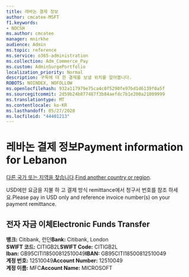 ```yaml
---
title: 레바논 결제 정보
author: cmcatee-MSFT
f1.keywords:
- NOCSH
ms.author: cmcatee
manager: mnirkhe
audience: Admin
ms.topic: reference
ms.service: o365-administration
ms.collection: Adm_Commerce_Pay
ms.custom: AdminSurgePortfolio
localization_priority: Normal
description: 구독에 대 한 결제를 보낼 위치를 알아봅니다.
ROBOTS: NOINDEX, NOFOLLOW
ms.openlocfilehash: 932a117979e75ca4c0f5290fe97bd1d6139f0a5f
ms.sourcegitcommit: 2d59b24b877487f3b84aefdc7b1e200a21009999
ms.translationtype: MT
ms.contentlocale: ko-KR
ms.lasthandoff: 05/27/2020
ms.locfileid: "44401213"
---
```

# <a name="payment-information-for-lebanon"></a><span data-ttu-id="cf1c9-103">레바논 결제 정보</span><span class="sxs-lookup"><span data-stu-id="cf1c9-103">Payment information for Lebanon</span></span>

<span data-ttu-id="cf1c9-104">[다른 국가 또는 지역을 찾습니다](../billing-and-payments/pay-for-your-subscription.md).</span><span class="sxs-lookup"><span data-stu-id="cf1c9-104">[Find another country or region](../billing-and-payments/pay-for-your-subscription.md).</span></span>

<span data-ttu-id="cf1c9-105">USD에만 요금을 지불 하 고 결제 방식 remittance에서 청구서 번호를 참조 하세요.</span><span class="sxs-lookup"><span data-stu-id="cf1c9-105">Please pay in USD only and reference invoice number(s) on your payment remittance.</span></span>

## <a name="electronic-funds-transfer"></a><span data-ttu-id="cf1c9-106">전자 자금 이체</span><span class="sxs-lookup"><span data-stu-id="cf1c9-106">Electronic Funds Transfer</span></span>

<span data-ttu-id="cf1c9-107">**뱅크:** Citibank, 런던</span><span class="sxs-lookup"><span data-stu-id="cf1c9-107">**Bank:** Citibank, London</span></span>  
<span data-ttu-id="cf1c9-108">**SWIFT 코드:** CITIGB2L</span><span class="sxs-lookup"><span data-stu-id="cf1c9-108">**SWIFT Code:** CITIGB2L</span></span>  
<span data-ttu-id="cf1c9-109">**Iban:** GB95CITI18500812510049</span><span class="sxs-lookup"><span data-stu-id="cf1c9-109">**IBAN:** GB95CITI18500812510049</span></span>  
<span data-ttu-id="cf1c9-110">**계정 번호:** 12510049</span><span class="sxs-lookup"><span data-stu-id="cf1c9-110">**Account Number:** 12510049</span></span>  
<span data-ttu-id="cf1c9-111">**계정 이름:** MFC</span><span class="sxs-lookup"><span data-stu-id="cf1c9-111">**Account Name:** MICROSOFT</span></span> 
